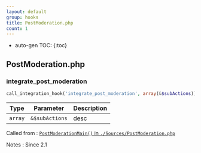 ```yaml
---
layout: default
group: hooks
title: PostModeration.php
count: 1
---
```

* auto-gen TOC:
{:toc}

## PostModeration.php
### integrate_post_moderation

```php
call_integration_hook('integrate_post_moderation', array(&$subActions))
```

Type|Parameter|Description
---|---|---
`array`|`&$subActions`|desc

Called from
: [`PostModerationMain()` in `./Sources/PostModeration.php`](../docs/postmoderation.html#postmoderationmain)

Notes
: Since 2.1

